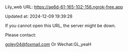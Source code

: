 Lily_web URL: https://ae6d-61-165-102-156.ngrok-free.app

Updated at: 2024-12-09 19:39:28

If you cannot open this URL, the server might be down.

Please contact: 

goley04@foxmail.com Or Wechat:GL_yeaH